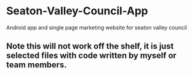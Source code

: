 # Seaton-Valley-Council-App
Android app and single page marketing website for seaton valley council

## Note this will not work off the shelf, it is just selected files with code written by myself or team members.
